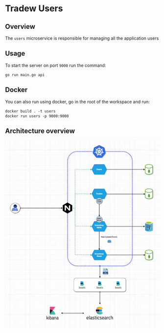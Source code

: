 # Tradew Users

## Overview
The `users` microservice is responsible for managing all the application users

## Usage
To start the server on port `9000` run the command:
```
go run main.go api
```

## Docker

You can also run using docker, go in the root of the workspace and run:
```
docker build . -t users
docker run users -p 9000:9000
```


## Architecture overview

![image of the architecture](./docs/architecture.png)